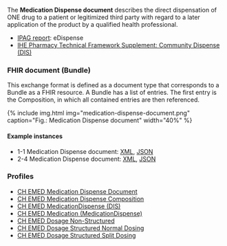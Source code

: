 The **Medication Dispense document** describes the direct dispensation of ONE drug to a patient or legitimized third party with regard to a later application of the product by a qualified health professional.
    
* [IPAG report](https://www.e-health-suisse.ch/fileadmin/user_upload/Dokumente/2017/D/170607_Bericht_eMedikation_IPAG.pdf): eDispense
* [IHE Pharmacy Technical Framework Supplement: Community Dispense (DIS)](https://www.ihe.net/uploadedFiles/Documents/Pharmacy/IHE_Pharmacy_Suppl_DIS.pdf)


### FHIR document (Bundle)
This exchange format is defined as a document type that corresponds to a Bundle as a FHIR resource. A Bundle has a list of entries. The first entry is the Composition, in which all contained entries are then referenced.

{% include img.html img="medication-dispense-document.png" caption="Fig.: Medication Dispense document" width="40%" %}

#### Example instances
* 1-1 Medication Dispense document: [XML](Bundle-1-2-MedicationDispense.xml.html), [JSON](Bundle-1-2-MedicationDispense.json.html)
* 2-4 Medication Dispense document: [XML](Bundle-2-4-MedicationDispense.xml.html), [JSON](Bundle-2-4-MedicationDispense.json.html)

### Profiles
* [CH EMED Medication Dispense Document](StructureDefinition-ch-emed-document-medicationdispense.html)
* [CH EMED Medication Dispense Composition](StructureDefinition-ch-emed-composition-medicationdispense.html)
* [CH EMED MedicationDispense (DIS)](StructureDefinition-ch-emed-medicationdispense.html)
* [CH EMED Medication (MedicationDispense)](StructureDefinition-ch-emed-medication-medicationdispense.html)
* [CH EMED Dosage Non-Structured](StructureDefinition-ch-emed-dosage-nonstructured.html)
* [CH EMED Dosage Structured Normal Dosing](StructureDefinition-ch-emed-dosage-structured-normal.html)
* [CH EMED Dosage Structured Split Dosing](StructureDefinition-ch-emed-dosage-structured-split.html)
